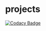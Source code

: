 # projects

[![Codacy Badge](https://api.codacy.com/project/badge/Grade/ef4c6dd3b05846cb9ed3ebe1e9187c84)](https://app.codacy.com/gh/shashank-priyadarshi/projects?utm_source=github.com&utm_medium=referral&utm_content=shashank-priyadarshi/projects&utm_campaign=Badge_Grade)